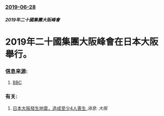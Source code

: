 ### [2019-06-28](/news/2019/06/28/index.md)

##### 2019年二十國集團大阪峰會
# 2019年二十國集團大阪峰會在日本大阪舉行。 




### 信息来源:

1. [BBC](https://www.bbc.com/zhongwen/simp/world-48796275)

### 有关:

1. [日本大阪發生地震，造成至少4人喪生 ](/news/2018/06/18/日本大阪發生地震-造成至少4人喪生.md) _消息: 大阪_
